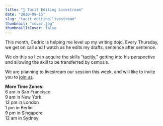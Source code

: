 ```yaml
---
title: "🎤 Tacit Editing Livestream" 
date: "2020-09-15"
slug: "tacit-editing-livestream"
thumbnail: "cover.jpg"
thumbnailIsCover: false
---
```


This month, Cedric is helping me level up my writing dojo. Every Thursday, we get on call and I watch as he edits my drafts, sentence after sentence. 

We do this so I can acquire the skills "[tacitly](https://commoncog.com/blog/the-tacit-knowledge-series/)," getting into his perspective and allowing the skill to be transferred by osmosis. 

We are planning to livestream our session this week, and will like to invite you to [join us](https://www.twitch.tv/jurvistan).

**More Time Zones:**
<br>6  am in San Francisco
<br>9  am in New York
<br>12 pm in London
<br>1  pm in Berlin
<br>9  pm in Singapore
<br>12 am in Sydney


